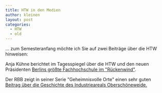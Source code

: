 ```yaml
---
title: HTW in den Medien
author: kleinen
layout: post
categories:
  - HTW
  - old
---
```


... zum Semesteranfang möchte ich Sie auf zwei Beiträge über die HTW hinweisen:


Anja Kühne berichtet im Tagesspiegel über die HTW und den neuen Präsidenten [Berlins größte Fachhochschule im "Rückenwind"](https://www.tagesspiegel.de/wissen/praesidentenwechsel-an-der-htw-berlin-berlins-groesste-fachhochschule-im-rueckenwind/10766248.html).

Der RBB zeigt in seiner Serie "Geheimnisvolle Orte" einen sehr guten [Beitrag über die Geschichte des Industrieareals Oberschöneweide.](https://www.rbb-online.de/geheimnisvolle_orte/archiv/industrieareal-oberschoeneweide.html)
